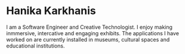 # Hanika Karkhanis
I am a Software Engineer and Creative Technologist. I enjoy making inmmersive, intercative and engaging exhibits. The applications I have worked on are currently installed in museums, cultural spaces and educational institutions.
